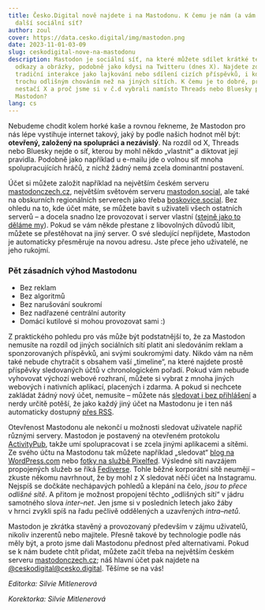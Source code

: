 ```yaml
---
title: Česko.Digital nově najdete i na Mastodonu. K čemu je nám (a vám!) dobrá
  další sociální síť?
author: zoul
cover: https://data.cesko.digital/img/mastodon.png
date: 2023-11-01-03-09
slug: ceskodigital-nove-na-mastodonu
description: Mastodon je sociální síť, na které můžete sdílet krátké texty,
  odkazy a obrázky, podobně jako kdysi na Twitteru (dnes X). Najdete zde i
  tradiční interakce jako lajkování nebo sdílení cizích příspěvků, i když s
  trochu odlišným chováním než na jiných sítích. K čemu je to dobré, proč nám
  nestačí X a proč jsme si v č.d vybrali namísto Threads nebo Bluesky právě
  Mastodon?
lang: cs
---
```

Nebudeme chodit kolem horké kaše a rovnou řekneme, že Mastodon pro nás lépe vystihuje internet takový, jaký by podle našich hodnot měl být: **otevřený, založený na spolupráci a nezávislý**. Na rozdíl od X, Threads nebo Bluesky nejde o síť, kterou by mohl někdo „vlastnit“ a diktovat její pravidla. Podobně jako například u e-mailu jde o volnou síť mnoha spolupracujících hráčů, z nichž žádný nemá zcela dominantní postavení.

Účet si můžete založit například na největším českém serveru [mastodonczech.cz](http://mastodonczech.cz), největším světovém serveru [mastodon.social](https://mastodon.social/), ale také na obskurních regionálních serverech jako třeba [boskovice.social](https://boskovice.social/). Bez ohledu na to, kde účet máte, se můžete bavit s uživateli všech ostatních serverů – a docela snadno lze provozovat i server vlastní ([stejně jako to děláme my](https://mastodon.cesko.digital/)). Pokud se vám někde přestane z libovolných důvodů líbit, můžete se přestěhovat na jiný server. O své sledující nepřijdete, Mastodon je automaticky přesměruje na novou adresu. Jste přece jeho uživatelé, ne jeho rukojmí.

### Pět zásadních výhod Mastodonu

* Bez reklam
* Bez algoritmů
* Bez narušování soukromí
* Bez nadřazené centrální autority
* Domácí kutilové si mohou provozovat sami :)

Z praktického pohledu pro vás může být podstatnější to, že za Mastodon nemusíte na rozdíl od jiných sociálních sítí platit ani sledováním reklam a sponzorovaných příspěvků, ani svými soukromými daty. Nikdo vám na něm také nebude chytračit s obsahem vaší „timeline“, na které najdete prostě příspěvky sledovaných účtů v chronologickém pořadí. Pokud vám nebude vyhovovat výchozí webové rozhraní, můžete si vybrat z mnoha jiných webových i nativních aplikací, placených i zdarma. A pokud si nechcete zakládat žádný nový účet, nemusíte – můžete nás [sledovat i bez přihlášení](https://mastodon.cesko.digital/@ceskodigital) a nerdy určitě potěší, že jako každý jiný účet na Mastodonu je i ten náš automaticky dostupný [přes RSS](https://mastodon.cesko.digital/@ceskodigital.rss).

Otevřenost Mastodonu ale nekončí u možnosti sledovat uživatele napříč různými servery. Mastodon je postavený na otevřeném protokolu [ActivityPub](https://activitypub.rocks), takže umí spolupracovat i se zcela jinými aplikacemi a sítěmi. Ze svého účtu na Mastodonu tak můžete například „sledovat“ [blog na WordPress.com](https://wordpress.com/blog/2023/10/11/activitypub/) nebo [fotky na službě Pixelfed](https://pixelfed.org). Výsledné síti navzájem propojených služeb se říká [Fediverse](https://en.wikipedia.org/wiki/Fediverse). Tohle běžné korporátní sítě neumějí – zkuste někomu navrhnout, že by mohl z X sledovat něčí účet na Instagramu. Nejspíš se dočkáte nechápavých pohledů a klepání na čelo, *jsou to přece odlišné sítě*. A přitom je možnost propojení těchto „odlišných sítí“ v jádru samotného slova *inter–net*. Jen jsme si v posledních letech jako žáby v hrnci zvykli spíš na řadu pečlivě oddělených a uzavřených *intra–netů*.

Mastodon je zkrátka stavěný a provozovaný především v zájmu uživatelů, nikoliv inzerentů nebo majitele. Přesně takové by technologie podle nás měly být, a proto jsme dali Mastodonu přednost před alternativami. Pokud se k nám budete chtít přidat, můžete začít třeba na největším českém serveru [mastodonczech.cz](https://mastodonczech.cz/); náš hlavní účet pak najdete na [@ceskodigital@cesko.digital](https://mastodon.cesko.digital/@ceskodigital). Těšíme se na vás!

*Editorka: Silvie Mitlenerová*

*Korektorka: Silvie Mitlenerová*